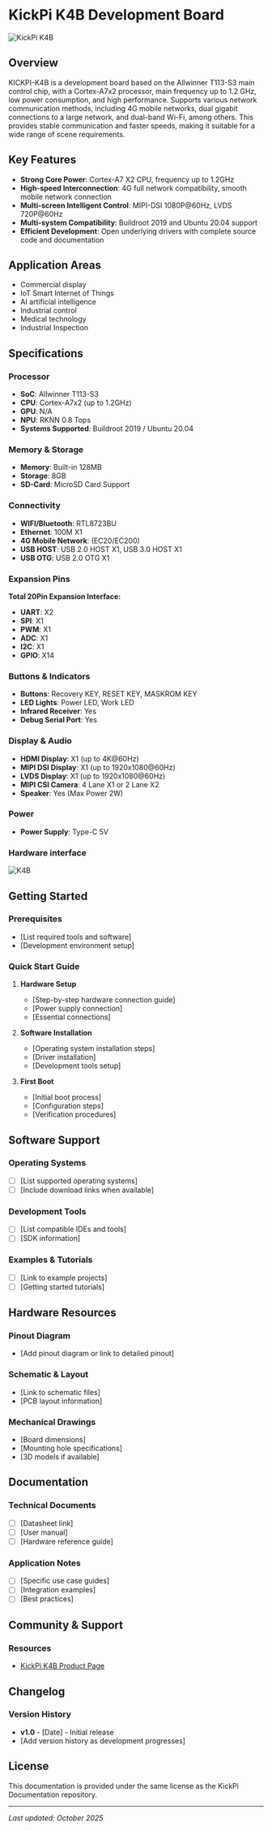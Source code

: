# KickPi K4B Development Board

![KickPi K4B](images/K4B.png)

## Overview

KICKPI-K4B is a development board based on the Allwinner T113-S3 main control chip, with a Cortex-A7x2 processor, main frequency up to 1.2 GHz, low power consumption, and high performance. Supports various network communication methods, including 4G mobile networks, dual gigabit connections to a large network, and dual-band Wi-Fi, among others. This provides stable communication and faster speeds, making it suitable for a wide range of scene requirements.

## Key Features

- **Strong Core Power**: Cortex-A7 X2 CPU, frequency up to 1.2GHz
- **High-speed Interconnection**: 4G full network compatibility, smooth mobile network connection
- **Multi-screen Intelligent Control**: MIPI-DSI 1080P@60Hz, LVDS 720P@60Hz
- **Multi-system Compatibility**: Buildroot 2019 and Ubuntu 20.04 support
- **Efficient Development**: Open underlying drivers with complete source code and documentation

## Application Areas

- Commercial display
- IoT Smart Internet of Things
- AI artificial intelligence
- Industrial control
- Medical technology
- Industrial Inspection

## Specifications

### Processor
- **SoC**: Allwinner T113-S3
- **CPU**: Cortex-A7x2 (up to 1.2GHz)
- **GPU**: N/A
- **NPU**: RKNN 0.8 Tops
- **Systems Supported**: Buildroot 2019 / Ubuntu 20.04

### Memory & Storage
- **Memory**: Built-in 128MB
- **Storage**: 8GB
- **SD-Card**: MicroSD Card Support

### Connectivity
- **WIFI/Bluetooth**: RTL8723BU
- **Ethernet**: 100M X1
- **4G Mobile Network**: (EC20/EC200)
- **USB HOST**: USB 2.0 HOST X1, USB 3.0 HOST X1
- **USB OTG**: USB 2.0 OTG X1

### Expansion Pins
**Total 20Pin Expansion Interface:**
- **UART**: X2
- **SPI**: X1
- **PWM**: X1
- **ADC**: X1
- **I2C**: X1
- **GPIO**: X14

### Buttons & Indicators
- **Buttons**: Recovery KEY, RESET KEY, MASKROM KEY
- **LED Lights**: Power LED, Work LED
- **Infrared Receiver**: Yes
- **Debug Serial Port**: Yes

### Display & Audio
- **HDMI Display**: X1 (up to 4K@60Hz)
- **MIPI DSI Display**: X1 (up to 1920x1080@60Hz)
- **LVDS Display**: X1 (up to 1920x1080@60Hz)
- **MIPI CSI Camera**: 4 Lane X1 or 2 Lane X2
- **Speaker**: Yes (Max Power 2W)

### Power
- **Power Supply**: Type-C 5V

### Hardware interface
![K4B](images/Hardware%20interface.png)

## Getting Started

### Prerequisites
- [List required tools and software]
- [Development environment setup]

### Quick Start Guide

1. **Hardware Setup**
   - [Step-by-step hardware connection guide]
   - [Power supply connection]
   - [Essential connections]

2. **Software Installation**
   - [Operating system installation steps]
   - [Driver installation]
   - [Development tools setup]

3. **First Boot**
   - [Initial boot process]
   - [Configuration steps]
   - [Verification procedures]

## Software Support

### Operating Systems
- [ ] [List supported operating systems]
- [ ] [Include download links when available]

### Development Tools
- [ ] [List compatible IDEs and tools]
- [ ] [SDK information]

### Examples & Tutorials
- [ ] [Link to example projects]
- [ ] [Getting started tutorials]

## Hardware Resources

### Pinout Diagram
- [Add pinout diagram or link to detailed pinout]

### Schematic & Layout
- [Link to schematic files]
- [PCB layout information]

### Mechanical Drawings
- [Board dimensions]
- [Mounting hole specifications]
- [3D models if available]

## Documentation

### Technical Documents
- [ ] [Datasheet link]
- [ ] [User manual]
- [ ] [Hardware reference guide]

### Application Notes
- [ ] [Specific use case guides]
- [ ] [Integration examples]
- [ ] [Best practices]

## Community & Support

### Resources
- [KickPi K4B Product Page](https://www.kickpi.com/product/k4b/)

## Changelog

### Version History
- **v1.0** - [Date] - Initial release
- [Add version history as development progresses]

## License

This documentation is provided under the same license as the KickPi Documentation repository.

---

*Last updated: October 2025*